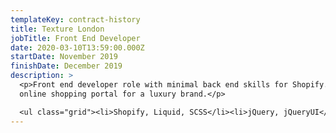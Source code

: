 ```yaml
---
templateKey: contract-history
title: Texture London
jobTitle: Front End Developer
date: 2020-03-10T13:59:00.000Z
startDate: November 2019
finishDate: December 2019
description: >
  <p>Front end developer role with minimal back end skills for Shopify. Building
  online shopping portal for a luxury brand.</p>

  <ul class="grid"><li>Shopify, Liquid, SCSS</li><li>jQuery, jQueryUI</li></ul>
---
```


